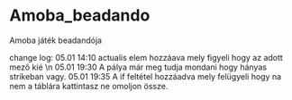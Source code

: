 # Amoba_beadando
Amoba játék beadandója 


change log:
05.01 14:10 actualis elem hozzáava mely figyeli hogy az adott mező kié \n
05.01 19:30 A pálya már meg tudja mondani hogy hányas strikeban vagy.
05.01 19:35 A if feltétel hozzáadva mely felügyeli hogy na nem a táblára kattintasz ne omoljon össze. 
 